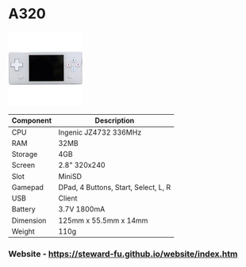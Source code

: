 # A320
![Alt text](imgs/main.jpg)
  
|Component|Description                         |
|---------|------------------------------------|
|CPU      |Ingenic JZ4732 336MHz               |
|RAM      |32MB                                |
|Storage  |4GB                                 |
|Screen   |2.8" 320x240                        |
|Slot     |MiniSD                              |
|Gamepad  |DPad, 4 Buttons, Start, Select, L, R|
|USB      |Client                              |
|Battery  |3.7V 1800mA                         |
|Dimension|	125mm x 55.5mm x 14mm              |
|Weight   |110g                                |
  
### Website  -  https://steward-fu.github.io/website/index.htm
